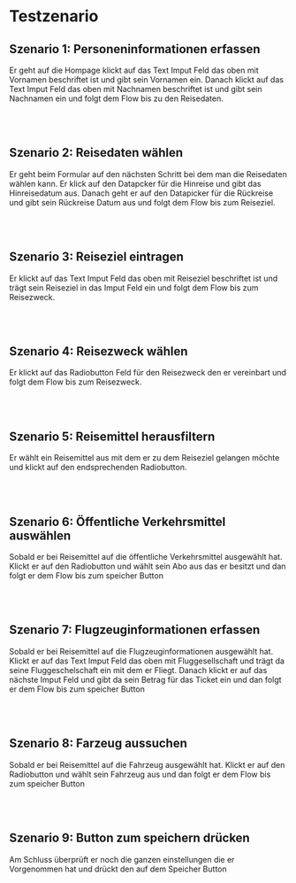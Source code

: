 # Testzenario

## Szenario 1:   Personeninformationen erfassen
Er geht auf die Hompage klickt auf das Text Imput Feld das oben mit Vornamen beschriftet ist und gibt sein Vornamen ein. Danach klickt auf das Text Imput Feld das oben mit Nachnamen beschriftet ist und gibt sein Nachnamen ein und folgt dem Flow bis zu den Reisedaten.


<br>
<br>

## Szenario 2:   Reisedaten wählen
Er geht beim Formular auf den nächsten Schritt bei dem man die Reisedaten wählen kann. Er klick auf den Datapcker für die Hinreise und gibt das Hinreisedatum aus. Danach geht er auf den Datapicker für die Rückreise und gibt sein Rückreise Datum aus und folgt dem Flow bis zum Reiseziel.

<br>
<br>


## Szenario 3:   Reiseziel eintragen
Er klickt auf das Text Imput Feld das oben mit Reiseziel beschriftet ist und trägt sein Reiseziel in das Imput Feld ein und folgt dem Flow bis zum Reisezweck.


<br>
<br>


## Szenario 4:   Reisezweck wählen
Er klickt auf das Radiobutton Feld für den Reisezweck den er vereinbart und folgt dem Flow bis zum Reisezweck.


<br>
<br>


## Szenario 5:   Reisemittel herausfiltern
Er wählt ein Reisemittel aus mit dem er zu dem Reiseziel gelangen möchte und klickt auf den endsprechenden Radiobutton.


<br>
<br>



## Szenario 6:   Öffentliche Verkehrsmittel auswählen
Sobald er bei Reisemittel auf die öffentliche Verkehrsmittel ausgewählt hat. Klickt er auf den Radiobutton und wählt sein Abo aus das er besitzt und dan folgt er dem Flow bis zum speicher Button


<br>
<br>


## Szenario 7:   Flugzeuginformationen erfassen
Sobald er bei Reisemittel auf die Flugzeuginformationen ausgewählt hat. Klickt er auf das Text Imput Feld das oben mit Fluggesellschaft und trägt da seine Fluggeschelschaft ein mit dem er Fliegt. Danach klickt er auf das nächste Imput Feld und gibt da sein Betrag für das Ticket ein und dan folgt er dem Flow bis zum speicher Button



<br>
<br>

## Szenario 8:   Farzeug aussuchen
Sobald er bei Reisemittel auf die Fahrzeug ausgewählt hat. Klickt er auf den Radiobutton und wählt sein Fahrzeug aus und dan folgt er dem Flow bis zum speicher Button



<br>
<br>

## Szenario 9:   Button zum speichern drücken
Am Schluss überprüft er noch die ganzen einstellungen die er Vorgenommen hat und drückt den auf dem Speicher Button


<br>
<br>
